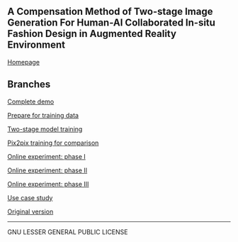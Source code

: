## A Compensation Method of Two-stage Image Generation For Human-AI Collaborated In-situ Fashion Design in Augmented Reality Environment ##

[Homepage](https://zhaozj89.github.io/Fashion-Design-with-AI/)

## Branches ##

[Complete demo](https://github.com/zhaozj89/Fashion-Design-with-AI/tree/local)

[Prepare for training data]()

[Two-stage model training]()

[Pix2pix training for comparison]()

[Online experiment: phase I]()

[Online experiment: phase II](https://github.com/zhaozj89/design-with-ml/tree/data-analysis)

[Online experiment: phase III]()

[Use case study]()

[Original version]()

<!-- * [UI](https://github.com/zhaozj89/design-with-ml/tree/webdemo)

* [UI-client-server](https://github.com/zhaozj89/design-with-ml/tree/web-demo-client-server)

* [Data-analysis](https://github.com/zhaozj89/design-with-ml/tree/data-analysis)

* [Prepare training data](https://github.com/zhaozj89/design-with-ml/tree/prepare-data)

* [Two-stage GAN model](https://github.com/zhaozj89/design-with-ml/tree/gan)

* [Pix2pix for comparison](https://github.com/zhaozj89/design-with-ml/tree/gan-pix2pix)

* [Original version](https://github.com/zhaozj89/design-with-ml/tree/uist2017_submission) -->

------------------
GNU LESSER GENERAL PUBLIC LICENSE
